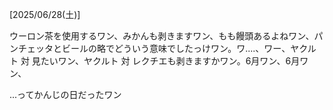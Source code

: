 [2025/06/28(土)]

ウーロン茶を使用するワン、みかんも剥きますワン、もも饅頭あるよねワン、パンチェッタとビールの略でどういう意味でしたっけワン。ワ....、ワー、ヤクルト 対 見たいワン、ヤクルト 対 レクチエも剥きますかワン。6月ワン、6月ワン、

...ってかんじの日だったワン